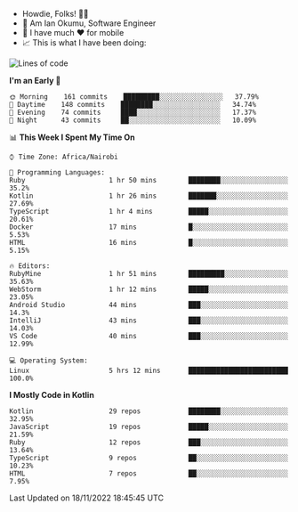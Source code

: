
* Howdie, Folks! 👋🤓
* 🤪 Am Ian Okumu, Software Engineer
* 📱 I have much ❤️ for mobile
* 📈 This is what I have been doing:
  
<!-- <a href="https://otsembo.github.io/OtsemboPortfolio/" style="margin-right:.5%; margin-top=.5%;">
  <img align="center" src="https://github-readme-stats.vercel.app/api/top-langs/?username=otsembo&layout=compact" />
</a> -->

<!--START_SECTION:waka-->
![Lines of code](https://img.shields.io/badge/From%20Hello%20World%20I%27ve%20Written-791%20Thousand%20lines%20of%20code-blue)

**I'm an Early 🐤** 

```text
🌞 Morning    161 commits    █████████░░░░░░░░░░░░░░░░   37.79% 
🌆 Daytime    148 commits    ████████░░░░░░░░░░░░░░░░░   34.74% 
🌃 Evening    74 commits     ████░░░░░░░░░░░░░░░░░░░░░   17.37% 
🌙 Night      43 commits     ██░░░░░░░░░░░░░░░░░░░░░░░   10.09%

```


📊 **This Week I Spent My Time On** 

```text
⌚︎ Time Zone: Africa/Nairobi

💬 Programming Languages: 
Ruby                     1 hr 50 mins        ████████░░░░░░░░░░░░░░░░░   35.2% 
Kotlin                   1 hr 26 mins        ███████░░░░░░░░░░░░░░░░░░   27.69% 
TypeScript               1 hr 4 mins         █████░░░░░░░░░░░░░░░░░░░░   20.61% 
Docker                   17 mins             █░░░░░░░░░░░░░░░░░░░░░░░░   5.53% 
HTML                     16 mins             █░░░░░░░░░░░░░░░░░░░░░░░░   5.15%

🔥 Editors: 
RubyMine                 1 hr 51 mins        █████████░░░░░░░░░░░░░░░░   35.63% 
WebStorm                 1 hr 12 mins        █████░░░░░░░░░░░░░░░░░░░░   23.05% 
Android Studio           44 mins             ███░░░░░░░░░░░░░░░░░░░░░░   14.3% 
IntelliJ                 43 mins             ███░░░░░░░░░░░░░░░░░░░░░░   14.03% 
VS Code                  40 mins             ███░░░░░░░░░░░░░░░░░░░░░░   12.99%

💻 Operating System: 
Linux                    5 hrs 12 mins       █████████████████████████   100.0%

```

**I Mostly Code in Kotlin** 

```text
Kotlin                   29 repos            ████████░░░░░░░░░░░░░░░░░   32.95% 
JavaScript               19 repos            █████░░░░░░░░░░░░░░░░░░░░   21.59% 
Ruby                     12 repos            ███░░░░░░░░░░░░░░░░░░░░░░   13.64% 
TypeScript               9 repos             ██░░░░░░░░░░░░░░░░░░░░░░░   10.23% 
HTML                     7 repos             ██░░░░░░░░░░░░░░░░░░░░░░░   7.95%

```



 Last Updated on 18/11/2022 18:45:45 UTC
<!--END_SECTION:waka-->

<br />
<br />
<br />
<br />
<br />
  
  </div>
<!---
otsembo/otsembo is a ✨ special ✨ repository because its `README.md` (this file) appears on your GitHub profile.
You can click the Preview link to take a look at your changes.
--->
